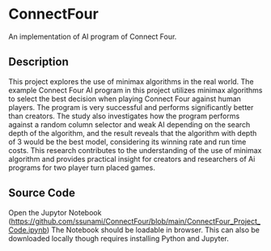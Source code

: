 # ConnectFour
An implementation of AI program of Connect Four. 

## Description
This project explores the use of minimax algorithms in the real world.  The example Connect Four AI program in this project utilizes minimax algorithms to select the best decision when playing Connect Four against human players. The program is very successful and performs significantly better than creators. The study also investigates how the program performs against a random column selector and weak AI depending on the search depth of the algorithm, and the result reveals that the algorithm with depth of 3 would be the best model, considering its winning rate and run time costs. This research contributes to the understanding of the use of minimax algorithm and provides practical insight for creators and researchers of Ai programs for two player turn placed games.

## Source Code
Open the Jupytor Notebook (https://github.com/ssunami/ConnectFour/blob/main/ConnectFour_Project_Code.ipynb) 
The Notebook should be loadable in browser. This can also be downloaded locally though requires installing Python and Jupyter.
